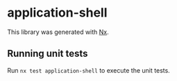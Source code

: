 # application-shell

This library was generated with [Nx](https://nx.dev).

## Running unit tests

Run `nx test application-shell` to execute the unit tests.

